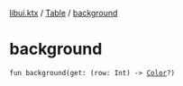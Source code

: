 [libui.ktx](../README.md) / [Table](README.md) / [background](background.md)

# background

`fun background(get: (row: Int) -> `[`Color`](../../libui.ktx.draw/-color/README.md)`?)`
